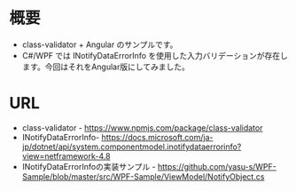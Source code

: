 # 概要

* class-validator + Angular のサンプルです。
* C#/WPF では INotifyDataErrorInfo を使用した入力バリデーションが存在します。今回はそれをAngular版にしてみました。

# URL

* class-validator - https://www.npmjs.com/package/class-validator
* INotifyDataErrorInfo- https://docs.microsoft.com/ja-jp/dotnet/api/system.componentmodel.inotifydataerrorinfo?view=netframework-4.8
* INotifyDataErrorInfoの実装サンプル - https://github.com/yasu-s/WPF-Sample/blob/master/src/WPF-Sample/ViewModel/NotifyObject.cs
